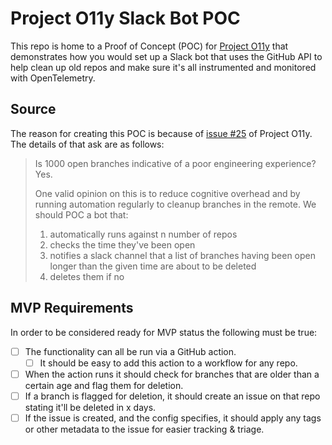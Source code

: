# Project O11y Slack Bot POC

This repo is home to a Proof of Concept (POC) for [Project O11y][1] that demonstrates how you would set up a Slack bot that uses the GitHub API to help clean up old repos and make sure it's all instrumented and monitored with OpenTelemetry.

## Source

The reason for creating this POC is because of [issue #25][0] of Project O11y. The details of that ask are as follows:

> Is 1000 open branches indicative of a poor engineering experience? Yes.
>
> One valid opinion on this is to reduce cognitive overhead and by running automation regularly to cleanup branches in the remote. We should POC a bot that:
>
> 1. automatically runs against n number of repos
> 2. checks the time they've been open
> 3. notifies a slack channel that a list of branches having been open longer than the given time are about to be deleted
> 4. deletes them if no

## MVP Requirements

In order to be considered ready for MVP status the following must be true:

- [ ] The functionality can all be run via a GitHub action.
  - [ ] It should be easy to add this action to a workflow for any repo.
- [ ] When the action runs it should check for branches that are older than a certain age and flag them for deletion.
- [ ] If a branch is flagged for deletion, it should create an issue on that repo stating it'll be deleted in x days.
- [ ] If the issue is created, and the config specifies, it should apply any tags or other metadata to the issue for easier tracking & triage.

[0]: https://github.com/liatrio/liatrio-tag-o11y/issues/25
[1]: https://openo11y.dev
